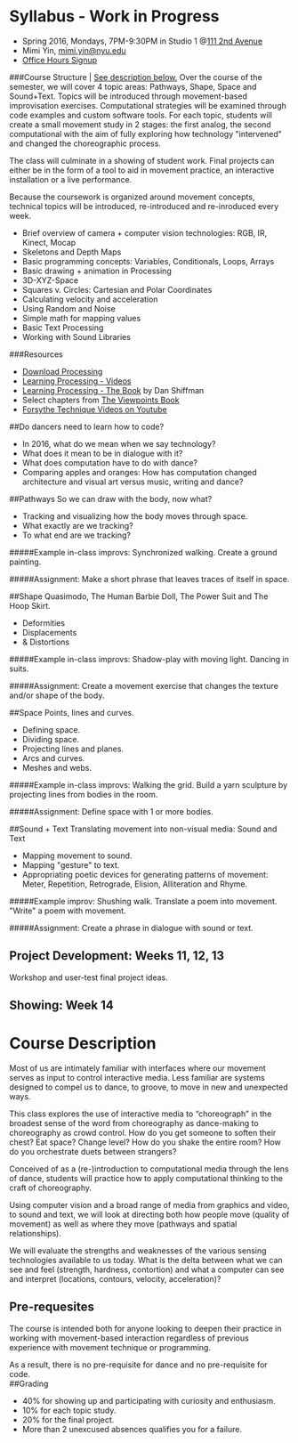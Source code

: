 # Syllabus - Work in Progress

- Spring 2016, Mondays, 7PM-9:30PM in Studio 1 @[111 2nd Avenue](https://goo.gl/maps/FfVoDSMxNSN2) 
- Mimi Yin, mimi.yin@nyu.edu
- [Office Hours Signup](https://itp.nyu.edu/inwiki/Signup/Mimi)

###Course Structure | [See description below.](#course-description)
Over the course of the semester, we will cover 4 topic areas: Pathways, Shape, Space and Sound+Text. Topics will be introduced through movement-based improvisation exercises. Computational strategies will be examined through code examples and custom software tools. For each topic, students will create a small movement study in 2 stages: the first analog, the second computational with the aim of fully exploring how technology "intervened" and changed the choreographic process.

The class will culminate in a showing of student work. Final projects can either be in the form of a tool to aid in movement practice, an interactive installation or a live performance. 

Because the coursework is organized around movement concepts, technical topics will be introduced, re-introduced and re-inroduced every week. 
- Brief overview of camera + computer vision technologies: RGB, IR, Kinect, Mocap
- Skeletons and Depth Maps
- Basic programming concepts: Variables, Conditionals, Loops, Arrays
- Basic drawing + animation in Processing
- 3D-XYZ-Space
- Squares v. Circles: Cartesian and Polar Coordinates
- Calculating velocity and acceleration
- Using Random and Noise
- Simple math for mapping values
- Basic Text Processing
- Working with Sound Libraries

###Resources
- [Download Processing](https://www.processing.org/download/)
- [Learning Processing - Videos](http://learningprocessing.com/videos/)
- [Learning Processing - The Book](http://learningprocessing.com/) by Dan Shiffman
- Select chapters from [The Viewpoints Book](http://www.amazon.com/The-Viewpoints-Book-Practical-Composition/dp/1559362413)
- [Forsythe Technique Videos on Youtube](https://www.youtube.com/watch?v=6X29OjcBHG8&list=PLAEBD630ACCB6AD45)


##Do dancers need to learn how to code?
- In 2016, what do we mean when we say technology?
- What does it mean to be in dialogue with it?
- What does computation have to do with dance?
- Comparing apples and oranges: How has computation changed architecture and visual art versus music, writing and dance?

##Pathways
So	we	can	draw	with	the	body,	now	what?
- Tracking and visualizing how the body moves through space. 
- What exactly are we tracking? 
- To what end are we tracking?

#####Example in-class improvs:	Synchronized walking. Create	a	ground	painting.

#####Assignment: Make a short phrase that leaves traces of itself in space.

##Shape
Quasimodo,	The	Human	Barbie	Doll,	The	Power	Suit	and	The	Hoop	Skirt.
- Deformities
- Displacements
- & Distortions

#####Example in-class improvs: Shadow-play with moving light. Dancing in suits.

#####Assignment: Create a movement exercise that changes the texture and/or shape of the body.

##Space
Points, lines and curves.
- Defining space.
- Dividing	space.
- Projecting	lines	and	planes.
- Arcs and curves.
- Meshes	and	webs.

#####Example in-class improvs: Walking the grid. Build	a	yarn	sculpture	by	projecting lines from	bodies in	the	room.

#####Assignment: Define	space	with 1 or more bodies.

##Sound + Text
Translating	movement	into	non-visual	media:	Sound	and	Text
- Mapping	movement to sound.
- Mapping	"gesture" to text.
- Appropriating	poetic devices for generating patterns of movement:	Meter, Repetition, Retrograde, Elision, Alliteration and	Rhyme.

#####Example improv: Shushing	walk.	Translate	a	poem	into	movement. "Write"	a	poem	with	movement.

#####Assignment: Create a phrase in dialogue with sound or text.

## Project Development: Weeks 11, 12, 13

Workshop and	user-test	final	project	ideas.

## Showing: Week 14

# Course Description
Most of us are intimately familiar with interfaces where our movement serves as input to control interactive media. Less familiar are systems designed to compel us to dance, to groove, to move in new and unexpected ways.

This class explores the use of interactive media to “choreograph” in the broadest sense of the word from choreography as dance-making to choreography as crowd control. How do you get someone to soften their chest? Eat space? Change level? How do you shake the entire room? How do you orchestrate duets between strangers?

Conceived of as a (re-)introduction to computational media through the lens of dance, students will practice how to apply computational thinking to the craft of choreography.

Using computer vision and a broad range of media from graphics and video, to sound and text, we will look at directing both how people move (quality of movement) as well as where they move (pathways and spatial relationships).

We will evaluate the strengths and weaknesses of the various sensing technologies available to us today. What is the delta between what we can see and feel (strength, hardness, contortion) and what a computer can see and interpret (locations, contours, velocity, acceleration)?

## Pre-requesites
The course is intended both for anyone looking to deepen their practice in working with movement-based interaction regardless of previous experience with movement technique or programming.

As a result, there is no pre-requisite for dance and no pre-requisite for code.	  		  		  		  		  		  		  		  		  
##Grading
- 40% for showing up and participating with curiosity and enthusiasm.
- 10% for each topic study.
- 20% for the final project.
- More than 2 unexcused absences qualifies you for a failure.

